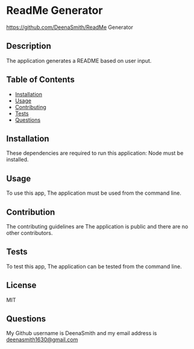 

# ReadMe Generator
https://github.com/DeenaSmith/ReadMe Generator
## Description
The application generates a README based on user input.
## Table of Contents
* [Installation](#installation)
* [Usage](#usage)
* [Contributing](#contribution)
* [Tests](#testing)
* [Questions](#questions)


## Installation
These dependencies are required to run this application: Node must be installed. 

## Usage
To use this app, The application must be used from the command line. 

## Contribution
The contributing guidelines are The application is public and there are no other contributors.

## Tests
To test this app, The application can be tested from the command line. 

## License
MIT

## Questions
My Github username is DeenaSmith and my email address is deenasmith1630@gmail.com
